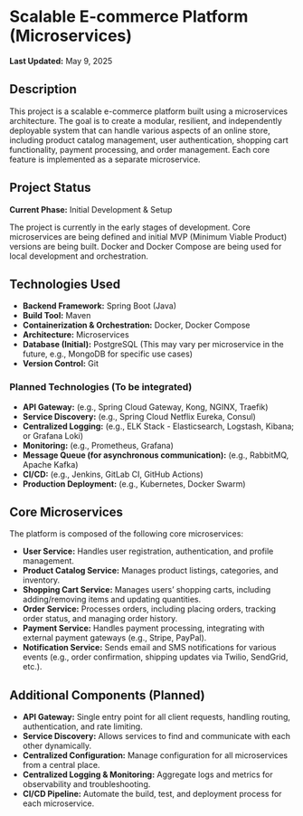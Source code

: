 # Scalable E-commerce Platform (Microservices)

**Last Updated:** May 9, 2025

## Description

This project is a scalable e-commerce platform built using a microservices architecture. The goal is to create a modular, resilient, and independently deployable system that can handle various aspects of an online store, including product catalog management, user authentication, shopping cart functionality, payment processing, and order management. Each core feature is implemented as a separate microservice.

## Project Status

**Current Phase:** Initial Development & Setup

The project is currently in the early stages of development. Core microservices are being defined and initial MVP (Minimum Viable Product) versions are being built. Docker and Docker Compose are being used for local development and orchestration.

## Technologies Used

* **Backend Framework:** Spring Boot (Java)
* **Build Tool:** Maven
* **Containerization & Orchestration:** Docker, Docker Compose
* **Architecture:** Microservices
* **Database (Initial):** PostgreSQL (This may vary per microservice in the future, e.g., MongoDB for specific use cases)
* **Version Control:** Git

### Planned Technologies (To be integrated)

* **API Gateway:** (e.g., Spring Cloud Gateway, Kong, NGINX, Traefik)
* **Service Discovery:** (e.g., Spring Cloud Netflix Eureka, Consul)
* **Centralized Logging:** (e.g., ELK Stack - Elasticsearch, Logstash, Kibana; or Grafana Loki)
* **Monitoring:** (e.g., Prometheus, Grafana)
* **Message Queue (for asynchronous communication):** (e.g., RabbitMQ, Apache Kafka)
* **CI/CD:** (e.g., Jenkins, GitLab CI, GitHub Actions)
* **Production Deployment:** (e.g., Kubernetes, Docker Swarm)

## Core Microservices

The platform is composed of the following core microservices:

* **User Service:** Handles user registration, authentication, and profile management.
* **Product Catalog Service:** Manages product listings, categories, and inventory.
* **Shopping Cart Service:** Manages users’ shopping carts, including adding/removing items and updating quantities.
* **Order Service:** Processes orders, including placing orders, tracking order status, and managing order history.
* **Payment Service:** Handles payment processing, integrating with external payment gateways (e.g., Stripe, PayPal).
* **Notification Service:** Sends email and SMS notifications for various events (e.g., order confirmation, shipping updates via Twilio, SendGrid, etc.).

## Additional Components (Planned)

* **API Gateway:** Single entry point for all client requests, handling routing, authentication, and rate limiting.
* **Service Discovery:** Allows services to find and communicate with each other dynamically.
* **Centralized Configuration:** Manage configuration for all microservices from a central place.
* **Centralized Logging & Monitoring:** Aggregate logs and metrics for observability and troubleshooting.
* **CI/CD Pipeline:** Automate the build, test, and deployment process for each microservice.

